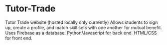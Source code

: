 # Tutor-Trade
Tutor Trade website (hosted locally only currently)
Allows students to sign up, create a profile, and match skill sets with one another for mutual benefit.
Uses Firebase as a database.  Python/Javascript for back end.  HTML/CSS for front end.
